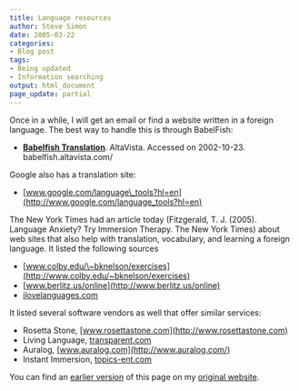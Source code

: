 ```yaml
---
title: Language resources
author: Steve Simon
date: 2005-03-22
categories:
- Blog post
tags:
- Being updated
- Information searching
output: html_document
page_update: partial
---
```

Once in a while, I will get an email or find a website written in a
foreign language. The best way to handle this is through BabelFish:

- **[Babelfish Translation](http://babelfish.altavista.com/%20)**.
AltaVista. Accessed on 2002-10-23. babelfish.altavista.com/

Google also has a translation site:

- [www.google.com/language\_tools?hl=en](http://www.google.com/language_tools?hl=en)

The New York Times had an article today (Fitzgerald, T. J. (2005).
Language Anxiety? Try Immersion Therapy. The New York Times) about web
sites that also help with translation, vocabulary, and learning a
foreign language. It listed the following sources

- [www.colby.edu/\~bknelson/exercises](http://www.colby.edu/~bknelson/exercises)
- [www.berlitz.us/online](http://www.berlitz.us/online)
- [ilovelanguages.com](http://ilovelanguages.com/)

It listed several software vendors as well that offer similar services:

- Rosetta Stone, [www.rosettastone.com](http://www.rosettastone.com)
- Living Language, [transparent.com](http://transparent.com/)
- Auralog, [www.auralog.com](http://www.auralog.com/)
- Instant Immersion, [topics-ent.com](http://topics-ent.com/)

You can find an [earlier version][sim1] of this page on my [original website][sim2].


[sim1]: http://www.pmean.com/05/LanguageResources.html
[sim2]: http://www.pmean.com/original_site.html

